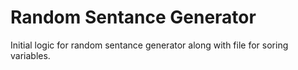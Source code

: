 # Random Sentance Generator

Initial logic for random sentance generator along with file for soring variables.
